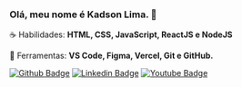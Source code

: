 ### Olá, meu nome é Kadson Lima. 👋

<p align="left">
 ☕ Habilidades: <strong>HTML, CSS, JavaScript, ReactJS e NodeJS</strong>
</p>

<p align="left">
  💼 Ferramentas: <strong>VS Code, Figma, Vercel, Git e GitHub.</strong>
</p>

[![Github Badge](https://img.shields.io/badge/-Github-000?style=flat-square&logo=Github&logoColor=white&link=https://github.com/kadsonlima)](https://github.com/kadsonlima)
[![Linkedin Badge](https://img.shields.io/badge/-LinkedIn-blue?style=flat-square&logo=Linkedin&logoColor=white&link=https://www.linkedin.com/in/kadsonlima/)](https://www.linkedin.com/in/kadsonlima/)
[![Youtube Badge](https://img.shields.io/badge/-YouTube-ff0000?style=flat-square&labelColor=ff0000&logo=youtube&logoColor=white&link=https://https://www.youtube.com/channel/UCzYepeJXM-5J4QGVE_MISnA)](https://www.youtube.com/channel/UCzYepeJXM-5J4QGVE_MISnA)

<!--
**KadsonLima/KadsonLima** is a ✨ _special_ ✨ repository because its `README.md` (this file) appears on your GitHub profile.

Here are some ideas to get you started:

- 🔭 I’m currently working on ...
- 🌱 I’m currently learning ...
- 👯 I’m looking to collaborate on ...
- 🤔 I’m looking for help with ...
- 💬 Ask me about ...
- 📫 How to reach me: ...
- 😄 Pronouns: ...
- ⚡ Fun fact: ...
-->
